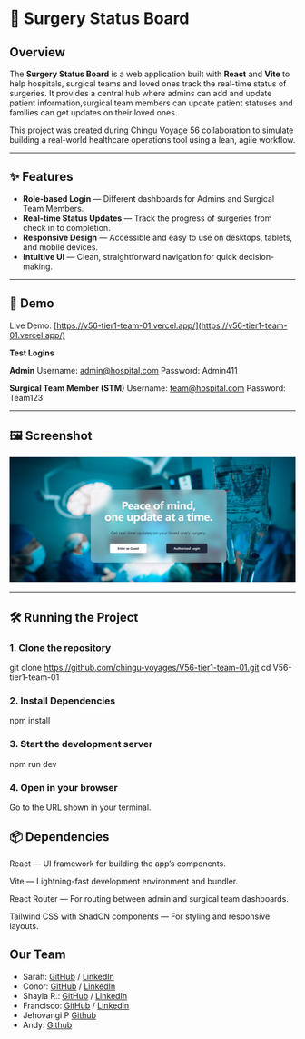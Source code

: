 # 🏥 Surgery Status Board

## Overview

The **Surgery Status Board** is a web application built with **React** and **Vite** to help hospitals, surgical teams and loved ones track the real-time status of surgeries. It provides a central hub where admins can add and update patient information,surgical team members can update patient statuses and families can get updates on their loved ones.

This project was created during Chingu Voyage 56 collaboration to simulate building a real-world healthcare operations tool using a lean, agile workflow.

---

## ✨ Features

- **Role-based Login** — Different dashboards for Admins and Surgical Team Members.
- **Real-time Status Updates** — Track the progress of surgeries from check in to completion.
- **Responsive Design** — Accessible and easy to use on desktops, tablets, and mobile devices.
- **Intuitive UI** — Clean, straightforward navigation for quick decision-making.

---

## 🚀 Demo

Live Demo: [https://v56-tier1-team-01.vercel.app/](https://v56-tier1-team-01.vercel.app/)

**Test Logins**

**Admin**
Username: admin@hospital.com
Password: Admin411

**Surgical Team Member (STM)**
Username: team@hospital.com
Password: Team123

---

## 🖼️ Screenshot

![Surgery Status Board Screenshot](public/website-screenshot.png)

---

## 🛠️ Running the Project

### 1. Clone the repository

git clone https://github.com/chingu-voyages/V56-tier1-team-01.git
cd V56-tier1-team-01

### 2. Install Dependencies

npm install

### 3. Start the development server

npm run dev

### 4. Open in your browser

Go to the URL shown in your terminal.

## 📦 Dependencies

React — UI framework for building the app’s components.

Vite — Lightning-fast development environment and bundler.

React Router — For routing between admin and surgical team dashboards.

Tailwind CSS with ShadCN components — For styling and responsive layouts.

## Our Team

- Sarah: [GitHub](https://github.com/sarahlibx) / [LinkedIn](https://www.linkedin.com/in/sarahsmithdeveloper/)
- Conor: [GitHub](https://github.com/conorwburke) / [LinkedIn](https://www.linkedin.com/in/conor-burke-phd-725756231/)
- Shayla R.: [GitHub](https://github.com/shayla-develops-webs) / [LinkedIn](https://www.linkedin.com/in/shaylamrodgers/)
- Francisco: [GitHub](https://github.com/fcuevas6) / [LinkedIn](https://www.linkedin.com/in/francisco-cuevas-designer/)
- Jehovangi P [Github](https://github.com/jp249)
- Andy: [Github](https://github.com/abutler911)
